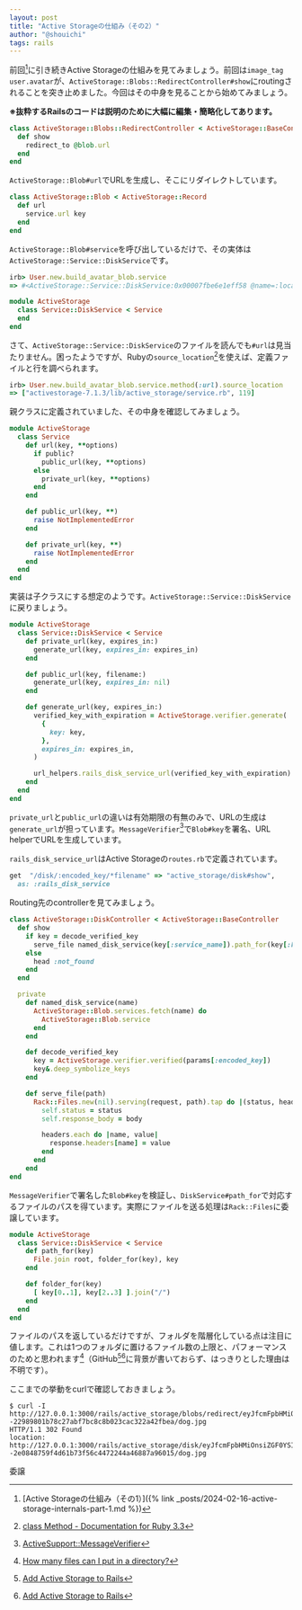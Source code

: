 ```yaml
---
layout: post
title: "Active Storageの仕組み（その2）"
author: "@shouichi"
tags: rails
---
```


前回[^1]に引き続きActive Storageの仕組みを見てみましょう。前回は`image_tag user.avatar`が、`ActiveStorage::Blobs::RedirectController#show`にroutingされることを突き止めました。今回はその中身を見ることから始めてみましょう。

[^1]: [Active Storageの仕組み（その1）]({% link _posts/2024-02-16-active-storage-internals-part-1.md %})

**※抜粋するRailsのコードは説明のために大幅に編集・簡略化してあります。**

```ruby
class ActiveStorage::Blobs::RedirectController < ActiveStorage::BaseController
  def show
    redirect_to @blob.url
  end
end
```

`ActiveStorage::Blob#url`でURLを生成し、そこにリダイレクトしています。

```ruby
class ActiveStorage::Blob < ActiveStorage::Record
  def url
    service.url key
  end
end
```

`ActiveStorage::Blob#service`を呼び出しているだけで、その実体は`ActiveStorage::Service::DiskService`です。

```ruby
irb> User.new.build_avatar_blob.service
=> #<ActiveStorage::Service::DiskService:0x00007fbe6e1eff58 @name=:local, @public=false>
```

```ruby
module ActiveStorage
  class Service::DiskService < Service
  end
end
```

さて、`ActiveStorage::Service::DiskService`のファイルを読んでも`#url`は見当たりません。困ったようですが、Rubyの`source_location`[^2]を使えば、定義ファイルと行を調べられます。

[^2]: [class Method - Documentation for Ruby 3.3](https://docs.ruby-lang.org/en/3.3/Method.html#method-i-source_location)

```ruby
irb> User.new.build_avatar_blob.service.method(:url).source_location
=> ["activestorage-7.1.3/lib/active_storage/service.rb", 119]
```

親クラスに定義されていました、その中身を確認してみましょう。

```ruby
module ActiveStorage
  class Service
    def url(key, **options)
      if public?
        public_url(key, **options)
      else
        private_url(key, **options)
      end
    end

    def public_url(key, **)
      raise NotImplementedError
    end

    def private_url(key, **)
      raise NotImplementedError
    end
  end
end
```

実装は子クラスにする想定のようです。`ActiveStorage::Service::DiskService`に戻りましょう。

```ruby
module ActiveStorage
  class Service::DiskService < Service
    def private_url(key, expires_in:)
      generate_url(key, expires_in: expires_in)
    end

    def public_url(key, filename:)
      generate_url(key, expires_in: nil)
    end

    def generate_url(key, expires_in:)
      verified_key_with_expiration = ActiveStorage.verifier.generate(
        {
          key: key,
        },
        expires_in: expires_in,
      )

      url_helpers.rails_disk_service_url(verified_key_with_expiration)
    end
  end
end
```

`private_url`と`public_url`の違いは有効期限の有無のみで、URLの生成は`generate_url`が担っています。`MessageVerifier`[^3]で`Blob#key`を署名、URL helperでURLを生成しています。

[^3]: [ActiveSupport::MessageVerifier](https://api.rubyonrails.org/classes/ActiveSupport/MessageVerifier.html)

`rails_disk_service_url`はActive Storageの`routes.rb`で定義されています。

```ruby
get  "/disk/:encoded_key/*filename" => "active_storage/disk#show",
  as: :rails_disk_service
```

Routing先のcontrollerを見てみましょう。

```ruby
class ActiveStorage::DiskController < ActiveStorage::BaseController
  def show
    if key = decode_verified_key
      serve_file named_disk_service(key[:service_name]).path_for(key[:key]))
    else
      head :not_found
    end
  end

  private
    def named_disk_service(name)
      ActiveStorage::Blob.services.fetch(name) do
        ActiveStorage::Blob.service
      end
    end

    def decode_verified_key
      key = ActiveStorage.verifier.verified(params[:encoded_key])
      key&.deep_symbolize_keys
    end

    def serve_file(path)
      Rack::Files.new(nil).serving(request, path).tap do |(status, headers, body)|
        self.status = status
        self.response_body = body

        headers.each do |name, value|
          response.headers[name] = value
        end
      end
    end
end
```

`MessageVerifier`で署名した`Blob#key`を検証し、`DiskService#path_for`で対応するファイルのパスを得ています。実際にファイルを送る処理は`Rack::Files`に委譲しています。

```ruby
module ActiveStorage
  class Service::DiskService < Service
    def path_for(key)
      File.join root, folder_for(key), key
    end

    def folder_for(key)
      [ key[0..1], key[2..3] ].join("/")
    end
  end
end
```

ファイルのパスを返しているだけですが、フォルダを階層化している点は注目に値します。これは1つのフォルダに置けるファイル数の上限と、パフォーマンスのためと思われます[^4]（GitHub[^5][^6]に背景が書いておらず、はっきりとした理由は不明です）。

[^4]: [How many files can I put in a directory?](https://stackoverflow.com/questions/466521/how-many-files-can-i-put-in-a-directory)
[^5]: [Add Active Storage to Rails](https://github.com/rails/rails/pull/30019)
[^6]: [Add Active Storage to Rails](https://github.com/rails/rails/pull/30020)

ここまでの挙動をcurlで確認しておきましょう。

```console
$ curl -I http://127.0.0.1:3000/rails/active_storage/blobs/redirect/eyJfcmFpbHMiOnsiZGF0YSI6MSwicHVyIjoiYmxvYl9pZCJ9fQ==--22989801b78c27abf7bc8c8b023cac322a42fbea/dog.jpg
HTTP/1.1 302 Found
location: http://127.0.0.1:3000/rails/active_storage/disk/eyJfcmFpbHMiOnsiZGF0YSI6eyJrZXkiOiJjanVuc2RnbGp6a3F6MDIzandyZzhoeG1yeG12IiwiZGlzcG9zaXRpb24iOiJpbmxpbmU7IGZpbGVuYW1lPVwiZG9nLmpwZ1wiOyBmaWxlbmFtZSo9VVRGLTgnJ2RvZy5qcGciLCJjb250ZW50X3R5cGUiOiJpbWFnZS9qcGVnIiwic2VydmljZV9uYW1lIjoibG9jYWwifSwiZXhwIjoiMjAyNC0wMi0xOVQwMDozNTo0OS4wODFaIiwicHVyIjoiYmxvYl9rZXkifX0=--2e0848759f4d61b73f56c4472244a46887a96015/dog.jpg
```
委譲
